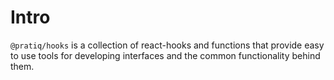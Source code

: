 # Intro

`@pratiq/hooks` is a collection of react-hooks and functions that provide easy 
to use tools for developing interfaces and the common functionality behind them.